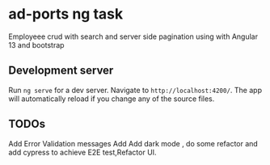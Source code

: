  # ad-ports ng task


Employeee crud with search and server side pagination using with Angular 13  and bootstrap
 

## Development server

Run `ng serve` for a dev server. Navigate to `http://localhost:4200/`. The app will automatically reload if you change any of the source files.



## TODOs

Add Error Validation messages Add Add dark mode , do some refactor and add cypress to achieve  E2E test,Refactor UI.